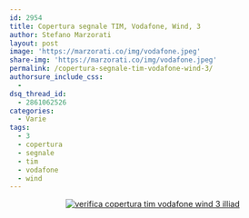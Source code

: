 ```yaml
---
id: 2954
title: Copertura segnale TIM, Vodafone, Wind, 3
author: Stefano Marzorati
layout: post
image: 'https://marzorati.co/img/vodafone.jpeg'
share-img: 'https://marzorati.co/img/vodafone.jpeg'
permalink: /copertura-segnale-tim-vodafone-wind-3/
authorsure_include_css:
  - 
dsq_thread_id:
  - 2861062526
categories:
  - Varie
tags:
  - 3
  - copertura
  - segnale
  - tim
  - vodafone
  - wind
---
```

<center><a href="http://opensignal.com/" target="_blank">
<img alt="verifica copertura tim vodafone wind 3 illiad" src="https://lh6.ggpht.com/5Vlpsx8ZjkfLeLHpiMI79vx7bjU0ca3plMMHLHH0FDTVZisOFFP1RAZCpCe6MWtN9w=w300">
</a></center>